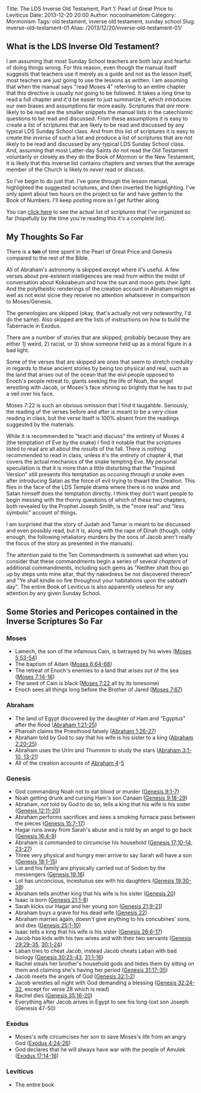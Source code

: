 Title: The LDS Inverse Old Testament, Part 1: Pearl of Great Price to Leviticus
Date: 2013-12-20 20:00
Author: nocoolnametom
Category: Mormonism
Tags: old testament, inverse old testament, sunday school
Slug: inverse-old-testament-01
Alias: /2013/12/20/inverse-old-testament-01/

## What is the LDS Inverse Old Testament?

I am assuming that *most* Sunday School teachers are both lazy and fearful of doing things wrong.  For this reason, even though the manual itself suggests that teachers use it merely as a guide and not as the lesson itself, most teachers are just going to use the lessons as written.  I am assuming that when the manual says "read Moses 4" referring to an entire chapter that this directive is usually *not* going to be followed.  It takes a long time to read a full chapter and it'd be easier to just summarize it, which introduces our own biases and assumptions far more easily.  Scriptures that *are* more likely to be read are the smaller snippets the manual lists in the catechismic questions to be read and discussed.  From these assumptions it is easy to create a list of scriptures that are likely to be read and discussed by any typical LDS Sunday School class.  And from this list of scriptures it is easy to create the *inverse* of such a list and produce a list of scriptures that are *not* likely to be read and discussed by any typical LDS Sunday School class.  And, assuming that most Latter-day Saints do not read the Old Testament voluntarily or closely as they do the Book of Mormon or the New Testament, it is likely that this inverse list contains chapters and verses that the average member of the Church is likely to *never* read or discuss.

So I've begin to do just that.  I've gone through the lesson manual, highlighted the suggested scriptures, and then inverted the highlighting.  I've only spent about two hours on the project so far and have gotten to the Book of Numbers.  I'll keep posting more as I get further along.

You can [click here][] to see the actual list of scriptures that I've organized so far (hopefully by the time you're reading this it's a complete list).

## My Thoughts So Far

There is a **ton** of time spent in the Pearl of Great Price and Genesis compared to the rest of the Bible.

All of Abraham's astronomy is skipped except where it's useful.  A few verses about pre-existent intelligences are read from within the midst of conversation about Kokoabeum and how the sun and moon gets their light.  And the polytheistic renderings of the creation account in Abraham might as well as not exist sicne they receive no attention whatsoever in comparison to Moses/Genesis.

The geneologies are skipped (okay, that's actually not very noteworthy, I'd do the same).  Also skipped are the lists of instructions on how to build the Tabernacle in Exodus.

There are a number of stories that are skipped, probably because they are either 1) weird, 2) racist, or 3) show someone held up as a moral figure in a bad light.

Some of the verses that are skipped are ones that seem to stretch credulity in regards to these ancient stories by being too physical and real, such as the land that arises out of the ocean that the eivl people opposed to Enoch's people retreat to, giants seeking the life of Noah, the angel wrestling with Jacob, or Moses's face shining so brightly that he has to put a veil over his face.

Moses 7:22 is such an obvious omission that I find it laugahble.  Seriously, the reading of the verses before and after is meant to be a very close reading in class, but the verse itself is 100% absent from the readings suggested by the materials.

While it is recommended to "teach and discuss" the entirety of Moses 4 (the temptation of Eve by the snake) I find it notable that the scriptures listed to read are all about the *results* of the fall.  There is nothing recommended to read in class, unless it's the *entirety* of chapter 4, that covers the actual mechanics of the snake tempting Eve.  My personal speculation is that it is more than a little disturbing that the "Inspired Version" still presents this temptation as occuring *through a snake* even after introducing Satan as the force of evil trying to thwart the Creation.  This flies in the face of the LDS Temple drama where there is no snake and Satan himself does the temptation directly.  I think they don't want people to begin messing with the thorny questions of which of these two chapters, both revealed by the Prophet Joseph Smith, is the "more real" and "less symbolic" account of things.

I am surprised that the story of Judah and Tamar is meant to be discussed and even possibly read, but it is, along with the rape of Dinah (though, oddly enough, the following retaliatory murders by the sons of Jacob aren't really the focus of the story as presented in the manuals).

The attention paid to the Ten Commandments is somewhat sad when you consider that these commandments begin a series of several *chapters* of additional commandments, including such gems as "Neither shalt thou go up by steps unto mine altar, that thy nakedness be not discovered thereon" and "Ye shall kindle no fire throughout your habitations upon the sabbath day".  The entire Book of Leviticus is also apparently useless for any attention by any given Sunday School.

## Some Stories and Pericopes contained in the Inverse Scriptures So Far

### Moses
* Lamech, the son of the infamous Cain, is betrayed by his wives ([Moses 5:53-54][])
* The baptism of Adam ([Moses 6:64-68][])
* The retreat of Enoch's enemies to a land that arises out of the sea ([Moses 7:14-16][])
* The seed of Cain is black ([Moses 7:22][] all by its lonesome)
* Enoch sees all things long before the Brother of Jared ([Moses 7:67][])

### Abraham
* The land of Egypt discovered by the daughter of Ham and "Egyptus" after the flood ([Abraham 1:21-25][])
* Pharoah claims the Priesthood falsely ([Abraham 1:26-27][])
* Abraham told by God to say that his wife is his sister to a king ([Abraham 2:20-25][])
* Abraham uses the Urim and Thummim to study the stars ([Abraham 3:1-10, 13-21][])
* All of the creation accounts of [Abraham 4][]-[5][]

### Genesis
* God commanding Noah not to eat blood or murder ([Genesis 9:1-7][])
* Noah getting drunk and cursing Ham's son Canaan ([Genesis 9:18-29][])
* Abraham, *not* told by God to do so, tells a king that his wife is his sister ([Genesis 12:11-20][])
* Abraham performs sacrifices and sees a smoking furnace pass between the pieces ([Genesis 15:7-17][])
* Hagar runs away from Sarah's abuse and is told by an angel to go back ([Genesis 16:4-9][])
* Abraham is commanded to circumcise his household ([Genesis 17:10-14, 23-27][])
* Three very physical and hungry men arrive to say Sarah will have a son ([Genesis 18:1-15][])
* Lot and his family are physically carried out of Sodom by the messengers ([Genesis 19:16][])
* Lot has unconcious, incestuous sex with his daughters ([Genesis 19:30-38][])
* Abraham tells another king that his wife is his sister ([Genesis 20][])
* Isaac is born ([Genesis 21:1-8][])
* Sarah kicks our Hagar and her young son ([Genesis 21:9-21][])
* Abraham buys a grave for his dead wife ([Genesis 22][])
* Abraham marries again, doesn't give anything to his concubines' sons, and dies ([Genesis 25:1-10][])
* Isaac tells a king that his wife is his sister ([Genesis 26:6-17][])
* Jacob has kids with his two wives and with their two servants ([Genesis 29:29-35][], [30:1-24][])
* Laban tries to cheat Jacob, instead Jacob cheats Laban with bad biology ([Genesis 30:25-43][], [31:1-16][])
* Rachel steals her brother's household gods and hides them by sitting on them and claiming she's having her period ([Genesis 31:17-35][])
* Jacob meets the angels of God ([Genesis 32:1-2][])
* Jacob wrestles all night with God demanding a blessing ([Genesis 32:24-32][], except for verse 28 which is read)
* Rachel dies ([Genesis 35:16-20][])
* Everything after Jacob arives in Egypt to see his long-lost son Joseph (Genesis 47-50)

### Exodus
* Moses's wife circumcises her son to save Moses's life from an angry God ([Exodus 4:24-26][])
* God declares that he will always have war with the people of Amulek ([Exodus 17:14-16][])

### Leviticus
* The entire book

[click here]: |filename|inverse-old-testament-00.md "The LDS Inverse Old Testament Scriptures"
[Moses 5:53-54]: https://www.lds.org/scriptures/pgp/moses/5.53-54#52
[Moses 6:64-68]: https://www.lds.org/scriptures/pgp/moses/6.64-68#63
[Moses 7:14-16]: https://www.lds.org/scriptures/pgp/moses/7.14-16#13
[Moses 7:22]: https://www.lds.org/scriptures/pgp/moses/7.22#21
[Moses 7:67]: https://www.lds.org/scriptures/pgp/moses/7.67#66
[Abraham 1:21-25]: https://www.lds.org/scriptures/pgp/abr/1.21-25#20
[Abraham 1:26-27]: https://www.lds.org/scriptures/pgp/abr/1.26-27#25
[Abraham 2:20-25]: https://www.lds.org/scriptures/pgp/abr/2.20-25#19
[Abraham 3:1-10, 13-21]: https://www.lds.org/scriptures/pgp/abr/3.1-10,13-21#1
[Abraham 4]: https://www.lds.org/scriptures/pgp/abr/4.1-1000#1
[5]: https://www.lds.org/scriptures/pgp/abr/5.1-1000#1
[Genesis 9:1-7]: https://www.lds.org/scriptures/ot/gen/9.1-7#1
[Genesis 9:18-29]: https://www.lds.org/scriptures/ot/gen/9.18-29#17
[Genesis 12:11-20]: https://www.lds.org/scriptures/ot/gen/12.11-20#10
[Genesis 15:7-17]: https://www.lds.org/scriptures/ot/gen/15.7-17#6
[Genesis 16:4-9]: https://www.lds.org/scriptures/ot/gen/16.4-9#3
[Genesis 17:10-14, 23-27]: https://www.lds.org/scriptures/ot/gen/17.10-14,23-27#9
[Genesis 18:1-15]: https://www.lds.org/scriptures/ot/gen/18.1-15#1
[Genesis 19:16]: https://www.lds.org/scriptures/ot/gen/19.16#15
[Genesis 19:30-38]: https://www.lds.org/scriptures/ot/gen/19.30-38#29
[Genesis 20]: https://www.lds.org/scriptures/ot/gen/20.1-1000#1
[Genesis 21:1-8]: https://www.lds.org/scriptures/ot/gen/21.1-8#1
[Genesis 21:9-21]: https://www.lds.org/scriptures/ot/gen/21.9-21#8
[Genesis 22]: https://www.lds.org/scriptures/ot/gen/22.1-1000#1
[Genesis 25:1-10]: https://www.lds.org/scriptures/ot/gen/25.1-10#1
[Genesis 26:6-17]: https://www.lds.org/scriptures/ot/gen/26.6-17#5
[Genesis 29:29-35]: https://www.lds.org/scriptures/ot/gen/29.29-35#28
[30:1-24]: https://www.lds.org/scriptures/ot/gen/30.1-24#1
[Genesis 30:25-43]: https://www.lds.org/scriptures/ot/gen/30.25-43#24
[31:1-16]: https://www.lds.org/scriptures/ot/gen/31.1-16#1
[Genesis 31:17-35]: https://www.lds.org/scriptures/ot/gen/31.17-35#16
[Genesis 32:1-2]: https://www.lds.org/scriptures/ot/gen/32.1-2#1
[Genesis 32:24-32]: https://www.lds.org/scriptures/ot/gen/32.24-32#23
[Genesis 35:16-20]: https://www.lds.org/scriptures/ot/gen/35.16-20#15
[Exodus 4:24-26]: https://www.lds.org/scriptures/ot/ex/4.24-26#23
[Exodus 17:14-16]: https://www.lds.org/scriptures/ot/ex/17.14-16#13